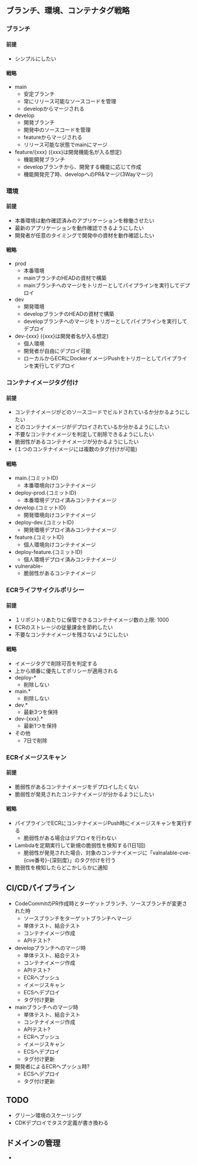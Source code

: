 ## ブランチ、環境、コンテナタグ戦略
### ブランチ
#### 前提
- シンプルにしたい
#### 戦略
- main
    - 安定ブランチ
    - 常にリリース可能なソースコードを管理
    - developからマージされる
- develop
    - 開発ブランチ
    - 開発中のソースコードを管理
    - featureからマージされる
    - リリース可能な状態でmainにマージ
- feature/{xxx} ({xxx}は開発機能名が入る想定)
    - 機能開発ブランチ
    - developブランチから、開発する機能に応じて作成
    - 機能開発完了時、developへのPR&マージ(3Wayマージ)

### 環境
#### 前提
- 本番環境は動作確認済みのアプリケーションを稼働させたい
- 最新のアプリケーションを動作確認できるようにしたい
- 開発者が任意のタイミングで開発中の資材を動作確認したい
#### 戦略
- prod
    - 本番環境
    - mainブランチのHEADの資材で構築
    - mainブランチへのマージをトリガーとしてパイプラインを実行してデプロイ
- dev
    - 開発環境
    - developブランチのHEADの資材で構築
    - developブランチへのマージをトリガーとしてパイプラインを実行してデプロイ
- dev-{xxx} ({xxx}は開発者名が入る想定)
    - 個人環境
    - 開発者が自由にデプロイ可能
    - ローカルからECRにDockerイメージPushをトリガーとしてパイプラインを実行してデプロイ

### コンテナイメージタグ付け
#### 前提
- コンテナイメージがどのソースコードでビルドされているか分かるようにしたい
- どのコンテナイメージがデプロイされているか分かるようにしたい
- 不要なコンテナイメージを判定して削除できるようにしたい
- 脆弱性があるコンテナイメージが分かるようにしたい
- (１つのコンテナイメージには複数のタグ付けが可能)
#### 戦略
- main.{コミットID}
    - 本番環境向けコンテナイメージ
- deploy-prod.{コミットID}
    - 本番環境デプロイ済みコンテナイメージ
- develop.{コミットID}
    - 開発環境向けコンテナイメージ
- deploy-dev.{コミットID}
    - 開発環境デプロイ済みコンテナイメージ
- feature.{コミットID}
    - 個人環境向けコンテナイメージ
- deploy-feature.{コミットID}
    - 個人環境デプロイ済みコンテナイメージ
- vulnerable-
    - 脆弱性があるコンテナイメージ

### ECRライフサイクルポリシー
#### 前提
- １リポジトリあたりに保管できるコンテナイメージ数の上限: 1000
- ECRのストレージの従量課金を節約したい
- 不要なコンテナイメージを残さないようにしたい
#### 戦略
- イメージタグで削除可否を判定する
- 上から順番に優先してポリシーが適用される
- deploy-*
    - 削除しない
- main.*
    - 削除しない
- dev.*
    - 最新3つを保持
- dev-{xxx}.*
    - 最新1つを保持
- その他
    - 7日で削除

### ECRイメージスキャン
#### 前提
- 脆弱性があるコンテナイメージをデプロイしたくない
- 脆弱性が発見されたコンテナイメージが分かるようにしたい
#### 戦略
- パイプラインでECRにコンテナイメージPush時にイメージスキャンを実行する
    - 脆弱性がある場合はデプロイを行わない
- Lambdaを定期実行して新規の脆弱性を検知する(1日1回)
    - 脆弱性が発見された場合、対象のコンテナイメージに「valnalable-cve-{cve番号}-{深刻度}」のタグ付けを行う
- 脆弱性を検知したらどこかしらかに通知

## CI/CDパイプライン
- CodeCommitのPR作成時とターゲットブランチ、ソースブランチが変更された時
    - ソースブランチをターゲットブランチへマージ
    - 単体テスト、結合テスト
    - コンテナイメージ作成
    - APIテスト?
- developブランチへのマージ時
    - 単体テスト、結合テスト
    - コンテナイメージ作成
    - APIテスト?
    - ECRへプッシュ
    - イメージスキャン
    - ECSへデプロイ
    - タグ付け更新
- mainブランチへのマージ時
    - 単体テスト、結合テスト
    - コンテナイメージ作成
    - APIテスト?
    - ECRへプッシュ
    - イメージスキャン
    - ECSへデプロイ
    - タグ付け更新
- 開発者によるECRへプッシュ時?
    - ECSへデプロイ
    - タグ付け更新


## TODO
- グリーン環境のスケーリング
- CDKデプロイでタスク定義が書き換わる


## ドメインの管理
- 